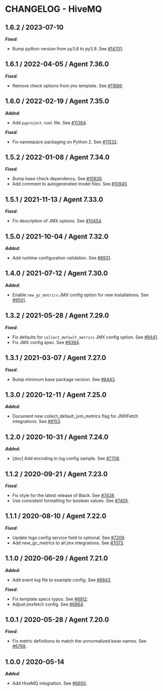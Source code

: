 # CHANGELOG - HiveMQ

## 1.6.2 / 2023-07-10

***Fixed***:

* Bump python version from py3.8 to py3.9. See [#14701](https://github.com/DataDog/integrations-core/pull/14701).

## 1.6.1 / 2022-04-05 / Agent 7.36.0

***Fixed***: 

* Remove check options from jmx template. See [#11686](https://github.com/DataDog/integrations-core/pull/11686).


## 1.6.0 / 2022-02-19 / Agent 7.35.0

***Added***: 

* Add `pyproject.toml` file. See [#11364](https://github.com/DataDog/integrations-core/pull/11364).

***Fixed***: 

* Fix namespace packaging on Python 2. See [#11532](https://github.com/DataDog/integrations-core/pull/11532).


## 1.5.2 / 2022-01-08 / Agent 7.34.0

***Fixed***: 

* Bump base check dependency. See [#10926](https://github.com/DataDog/integrations-core/pull/10926).
* Add comment to autogenerated model files. See [#10945](https://github.com/DataDog/integrations-core/pull/10945).


## 1.5.1 / 2021-11-13 / Agent 7.33.0

***Fixed***: 

* Fix description of JMX options. See [#10454](https://github.com/DataDog/integrations-core/pull/10454).


## 1.5.0 / 2021-10-04 / Agent 7.32.0

***Added***: 

* Add runtime configuration validation. See [#8931](https://github.com/DataDog/integrations-core/pull/8931).


## 1.4.0 / 2021-07-12 / Agent 7.30.0

***Added***: 

* Enable `new_gc_metrics` JMX config option for new installations. See [#9501](https://github.com/DataDog/integrations-core/pull/9501).


## 1.3.2 / 2021-05-28 / Agent 7.29.0

***Fixed***: 

* Fix defaults for `collect_default_metrics` JMX config option. See [#9441](https://github.com/DataDog/integrations-core/pull/9441).
* Fix JMX config spec. See [#9364](https://github.com/DataDog/integrations-core/pull/9364).


## 1.3.1 / 2021-03-07 / Agent 7.27.0

***Fixed***: 

* Bump minimum base package version. See [#8443](https://github.com/DataDog/integrations-core/pull/8443).


## 1.3.0 / 2020-12-11 / Agent 7.25.0

***Added***: 

* Document new collect_default_jvm_metrics flag for JMXFetch integrations. See [#8153](https://github.com/DataDog/integrations-core/pull/8153).


## 1.2.0 / 2020-10-31 / Agent 7.24.0

***Added***: 

* [doc] Add encoding in log config sample. See [#7708](https://github.com/DataDog/integrations-core/pull/7708).


## 1.1.2 / 2020-09-21 / Agent 7.23.0

***Fixed***: 

* Fix style for the latest release of Black. See [#7438](https://github.com/DataDog/integrations-core/pull/7438).
* Use consistent formatting for boolean values. See [#7405](https://github.com/DataDog/integrations-core/pull/7405).


## 1.1.1 / 2020-08-10 / Agent 7.22.0

***Fixed***: 

* Update logs config service field to optional. See [#7209](https://github.com/DataDog/integrations-core/pull/7209).
* Add new_gc_metrics to all jmx integrations. See [#7073](https://github.com/DataDog/integrations-core/pull/7073).


## 1.1.0 / 2020-06-29 / Agent 7.21.0

***Added***: 

* Add event log file to example config. See [#6843](https://github.com/DataDog/integrations-core/pull/6843).

***Fixed***: 

* Fix template specs typos. See [#6912](https://github.com/DataDog/integrations-core/pull/6912).
* Adjust jmxfetch config. See [#6864](https://github.com/DataDog/integrations-core/pull/6864).


## 1.0.1 / 2020-05-28 / Agent 7.20.0

***Fixed***: 

* Fix metric definitions to match the unnormalized bean names. See [#6768](https://github.com/DataDog/integrations-core/pull/6768).


## 1.0.0 / 2020-05-14

***Added***: 

* Add HiveMQ integration. See [#6600](https://github.com/DataDog/integrations-core/pull/6600).

